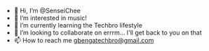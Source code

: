 - 👋 Hi, I’m @SenseiChee
- 👀 I’m interested in music!
- 🌱 I’m currently learning the Techbro lifestyle
- 💞️ I’m looking to collaborate on errrm... I'll get back to you on that
- 📫 How to reach me gbengatechbro@gmail.com

<!---
SenseiChee/SenseiChee is a ✨ special ✨ repository because its `README.md` (this file) appears on your GitHub profile.
You can click the Preview link to take a look at your changes.
--->
